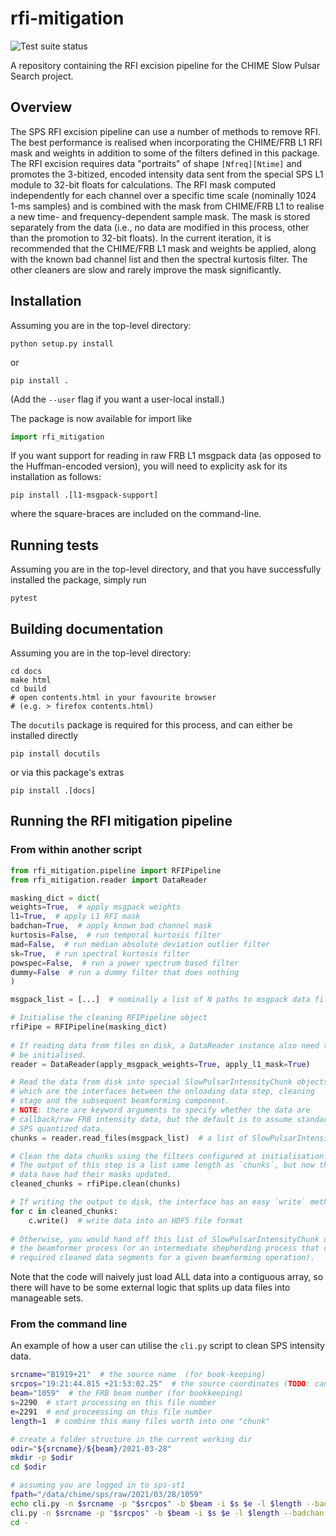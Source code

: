 # rfi-mitigation
![Test suite status](https://github.com/chime-sps/rfi-mitigation/workflows/Tests/badge.svg)

A repository containing the RFI excision pipeline for the CHIME Slow Pulsar Search 
project.

## Overview
The SPS RFI excision pipeline can use a number of methods to remove RFI. The 
best performance is realised when incorporating the CHIME/FRB L1 RFI mask and weights 
in addition to some of the filters defined in this package. The RFI excision requires 
data "portraits" of shape `[Nfreq][Ntime]` and promotes the 3-bitized, encoded intensity
data sent from the special SPS L1 module to 32-bit floats for calculations. The RFI mask 
computed independently for each channel over a specific time scale (nominally 1024 1-ms 
samples) and is combined with the mask from CHIME/FRB L1 to realise a new time- and 
frequency-dependent sample mask. The mask is stored separately from the data (i.e., no 
data are modified in this process, other than the promotion to 32-bit floats). In the 
current iteration, it is recommended that the CHIME/FRB L1 mask and weights be applied, 
along with the known bad channel list and then the spectral kurtosis filter. The other 
cleaners are slow and rarely improve the mask significantly.


## Installation
Assuming you are in the top-level directory:
```
python setup.py install
```
or 
```
pip install .
```
(Add the `--user` flag if you want a user-local install.)

The package is now available for import like
```python
import rfi_mitigation
```

If you want support for reading in raw FRB L1 msgpack data (as opposed to the 
Huffman-encoded version), you will need to explicity ask for its installation as 
follows:
```
pip install .[l1-msgpack-support]
```
where the square-braces are included on the command-line. 


## Running tests
Assuming you are in the top-level directory, and that you have successfully installed 
the package, simply run
```
pytest
```

## Building documentation
Assuming you are in the top-level directory:
```
cd docs
make html
cd build
# open contents.html in your favourite browser 
# (e.g. > firefox contents.html)
```

The `docutils` package is required for this process, and can either be installed 
directly
```
pip install docutils
```
or via this package's extras
```
pip install .[docs]
```

## Running the RFI mitigation pipeline
### From within another script
```python
from rfi_mitigation.pipeline import RFIPipeline
from rfi_mitigation.reader import DataReader

masking_dict = dict(
weights=True,  # apply msgpack weights
l1=True,  # apply L1 RFI mask
badchan=True,  # apply known bad channel mask
kurtosis=False,  # run temporal kurtosis filter
mad=False,  # run median absolute deviation outlier filter
sk=True,  # run spectral kurtosis filter
powspec=False,  # run a power spectrum based filter
dummy=False  # run a dummy filter that does nothing
)

msgpack_list = [...]  # nominally a list of N paths to msgpack data files

# Initialise the cleaning RFIPipeline object
rfiPipe = RFIPipeline(masking_dict)
 
# If reading data from files on disk, a DataReader instance also need to 
# be initialised.
reader = DataReader(apply_msgpack_weights=True, apply_l1_mask=True)

# Read the data from disk into special SlowPulsarIntensityChunk objects
# which are the interfaces between the onloading data step, cleaning 
# stage and the subsequent beamforming component.
# NOTE: there are keyword arguments to specify whether the data are 
# callback/raw FRB intensity data, but the default is to assume standard 
# SPS quantized data.
chunks = reader.read_files(msgpack_list)  # a list of SlowPulsarIntensityChunk objects

# Clean the data chunks using the filters configured at initialisation. 
# The output of this step is a list same length as `chunks`, but now the 
# data have had their masks updated. 
cleaned_chunks = rfiPipe.clean(chunks)

# If writing the output to disk, the interface has an easy `write` method, e.g.,
for c in cleaned_chunks:
    c.write()  # write data into an HDF5 file format
    
# Otherwise, you would hand off this list of SlowPulsarIntensityChunk objects to
# the beamformer process (or an intermediate shepherding process that collects the 
# required cleaned data segments for a given beamforming operation).
```
Note that the code will naively just load ALL data into a contiguous array, so there 
will have to be some external logic that splits up data files into manageable sets. 

### From the command line
An example of how a user can utilise the `cli.py` script to clean SPS intensity data.
```bash
srcname="B1919+21"  # the source name  (for book-keeping)
srcpos="19:21:44.815 +21:53:02.25"  # the source coordinates (TODO: can probably remove)
beam="1059"  # the FRB beam number (for bookkeeping)
s=2290  # start processing on this file number
e=2291  # end proceessing on this file number
length=1  # combine this many files worth into one "chunk"

# create a folder structure in the current working dir
odir="${srcname}/${beam}/2021-03-28"
mkdir -p $odir
cd $odir

# assuming you are logged in to sps-st1
fpath="/data/chime/sps/raw/2021/03/28/1059"
echo cli.py -n $srcname -p "$srcpos" -b $beam -i $s $e -l $length --badchan --ps $fpath
cli.py -n $srcname -p "$srcpos" -b $beam -i $s $e -l $length --badchan --ps $fpath
cd -
```
